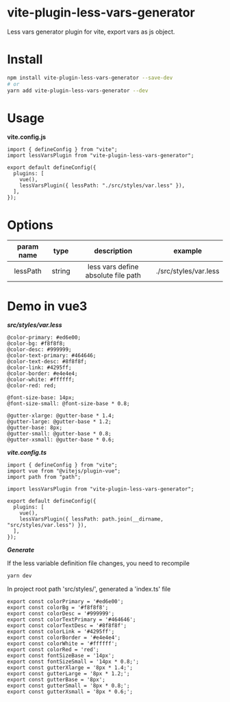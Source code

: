 # vite-plugin-less-vars-generator
Less vars generator plugin for vite, export vars as js object.

# Install
```sh
npm install vite-plugin-less-vars-generator --save-dev
# or
yarn add vite-plugin-less-vars-generator --dev
```

# Usage
**vite.config.js**
```
import { defineConfig } from "vite";
import lessVarsPlugin from "vite-plugin-less-vars-generator";

export default defineConfig({
  plugins: [
    vue(),
    lessVarsPlugin({ lessPath: "./src/styles/var.less" }),
  ],
});

```

# Options
| param name | type | description | example |
| :--------: |:---: | :----------:| :------:|
| lessPath | string | less vars define absolute file path | ./src/styles/var.less |

# Demo in vue3
***src/styles/var.less***
```
@color-primary: #ed6e00;
@color-bg: #f8f8f8;
@color-desc: #999999;
@color-text-primary: #464646;
@color-text-desc: #8f8f8f;
@color-link: #4295ff;
@color-border: #e4e4e4;
@color-white: #ffffff;
@color-red: red;

@font-size-base: 14px;
@font-size-small: @font-size-base * 0.8;

@gutter-xlarge: @gutter-base * 1.4;
@gutter-large: @gutter-base * 1.2;
@gutter-base: 8px;
@gutter-small: @gutter-base * 0.8;
@gutter-xsmall: @gutter-base * 0.6;
```
***vite.config.ts***
```
import { defineConfig } from "vite";
import vue from "@vitejs/plugin-vue";
import path from "path";

import lessVarsPlugin from "vite-plugin-less-vars-generator";

export default defineConfig({
  plugins: [
    vue(),
    lessVarsPlugin({ lessPath: path.join(__dirname, "src/styles/var.less") }),
  ],
});

```
***Generate***

If the less variable definition file changes, you need to recompile
```sh
yarn dev
```
In project root path 'src/styles/', generated a 'index.ts' file
```
export const colorPrimary = '#ed6e00';
export const colorBg = '#f8f8f8';
export const colorDesc = '#999999';
export const colorTextPrimary = '#464646';
export const colorTextDesc = '#8f8f8f';
export const colorLink = '#4295ff';
export const colorBorder = '#e4e4e4';
export const colorWhite = '#ffffff';
export const colorRed = 'red';
export const fontSizeBase = '14px';
export const fontSizeSmall = '14px * 0.8;';
export const gutterXlarge = '8px * 1.4;';
export const gutterLarge = '8px * 1.2;';
export const gutterBase = '8px';
export const gutterSmall = '8px * 0.8;';
export const gutterXsmall = '8px * 0.6;';
```
